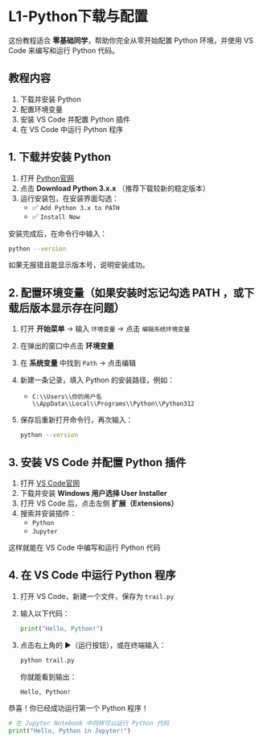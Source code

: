 # L1-Python下载与配置

这份教程适合 **零基础同学**，帮助你完全从零开始配置 Python 环境，并使用 VS Code 来编写和运行 Python 代码。

## 教程内容

1. 下载并安装 Python
2. 配置环境变量
3. 安装 VS Code 并配置 Python 插件
4. 在 VS Code 中运行 Python 程序

## 1. 下载并安装 Python

1. 打开 [Python官网](https://www.python.org/downloads/)
2. 点击 **Download Python 3.x.x** （推荐下载较新的稳定版本）
3. 运行安装包，在安装界面勾选：
   - ✅ `Add Python 3.x to PATH`
   - ✅ `Install Now`

安装完成后，在命令行中输入：

```bash
python --version
```

如果无报错且能显示版本号，说明安装成功。

## 2. 配置环境变量（如果安装时忘记勾选 PATH ，或下载后版本显示存在问题）

1. 打开 **开始菜单** → 输入 `环境变量` → 点击 `编辑系统环境变量`
2. 在弹出的窗口中点击 **环境变量**
3. 在 **系统变量** 中找到 `Path` → 点击编辑
4. 新建一条记录，填入 Python 的安装路径，例如：
   - `C:\\Users\\你的用户名\\AppData\\Local\\Programs\\Python\\Python312`
5. 保存后重新打开命令行，再次输入：

    ```bash
    python --version
    ```

## 3. 安装 VS Code 并配置 Python 插件

1. 打开 [VS Code官网](https://code.visualstudio.com/)
2. 下载并安装 **Windows 用户选择 User Installer**
3. 打开 VS Code 后，点击左侧 **扩展（Extensions）**
4. 搜索并安装插件：
   - `Python`
   - `Jupyter`

这样就能在 VS Code 中编写和运行 Python 代码

## 4. 在 VS Code 中运行 Python 程序

1. 打开 VS Code，新建一个文件，保存为 `trail.py`
2. 输入以下代码：

    ```python
    print("Hello, Python!")
    ```

3. 点击右上角的 ▶️（运行按钮），或在终端输入：

    ```bash
    python trail.py
    ```

    你就能看到输出：

    ```bash
    Hello, Python!
    ```

恭喜！你已经成功运行第一个 Python 程序！

```python
# 在 Jupyter Notebook 中同样可以运行 Python 代码
print("Hello, Python in Jupyter!")
```
